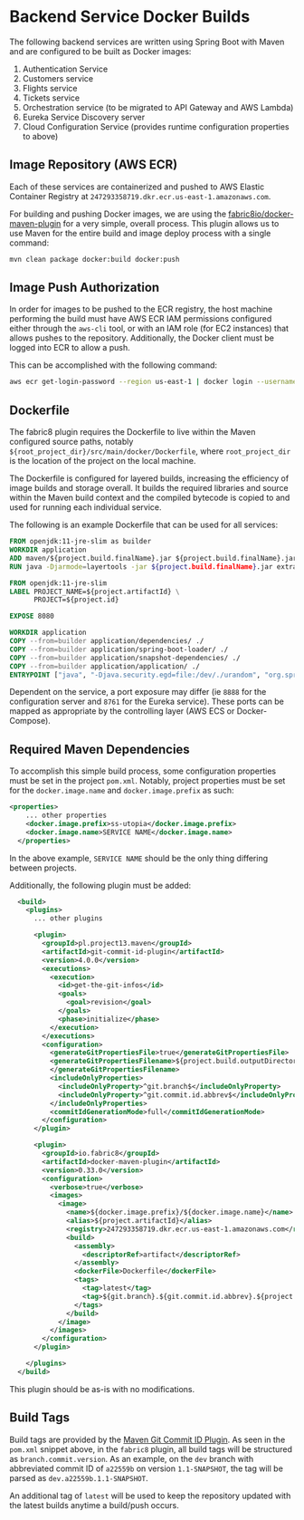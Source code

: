 # Backend Service Docker Builds
The following backend services are written using Spring Boot with Maven and are configured to be built as Docker images:
1. Authentication Service
2. Customers service
3. Flights service
4. Tickets service
5. Orchestration service (to be migrated to API Gateway and AWS Lambda)
6. Eureka Service Discovery server
7. Cloud Configuration Service (provides runtime configuration properties to above)


## Image Repository (AWS ECR)
Each of these services are containerized and pushed to AWS Elastic Container Registry at `247293358719.dkr.ecr.us-east-1.amazonaws.com`.

For building and pushing Docker images, we are using the [fabric8io/docker-maven-plugin](https://dmp.fabric8.io/) for a very simple, overall process. This plugin allows us to use Maven for the entire build and image deploy process with a single command:

```sh
mvn clean package docker:build docker:push
```

## Image Push Authorization
In order for images to be pushed to the ECR registry, the host machine performing the build must have AWS ECR IAM permissions configured either through the `aws-cli` tool, or with an IAM role (for EC2 instances) that allows pushes to the repository. Additionally, the Docker client must be logged into ECR to allow a push.

This can be accomplished with the following command:
```sh
aws ecr get-login-password --region us-east-1 | docker login --username AWS --password-stdin 247293358719.dkr.ecr.us-east-1.amazonaws.com
```

## Dockerfile
The fabric8 plugin requires the Dockerfile to live within the Maven configured source paths, notably `${root_project_dir}/src/main/docker/Dockerfile`, where `root_project_dir` is the location of the project on the local machine.

The Dockerfile is configured for layered builds, increasing the efficiency of image builds and storage overall. It builds the required libraries and source within the Maven build context and the compiled bytecode is copied to and used for running each individual service.

The following is an example Dockerfile that can be used for all services:
```dockerfile
FROM openjdk:11-jre-slim as builder
WORKDIR application
ADD maven/${project.build.finalName}.jar ${project.build.finalName}.jar
RUN java -Djarmode=layertools -jar ${project.build.finalName}.jar extract

FROM openjdk:11-jre-slim
LABEL PROJECT_NAME=${project.artifactId} \
      PROJECT=${project.id}

EXPOSE 8080

WORKDIR application
COPY --from=builder application/dependencies/ ./
COPY --from=builder application/spring-boot-loader/ ./
COPY --from=builder application/snapshot-dependencies/ ./
COPY --from=builder application/application/ ./
ENTRYPOINT ["java", "-Djava.security.egd=file:/dev/./urandom", "org.springframework.boot.loader.JarLauncher"]
```

Dependent on the service, a port exposure may differ (ie `8888` for the configuration server and `8761` for the Eureka service). These ports can be mapped as appropriate by the controlling layer (AWS ECS or Docker-Compose).

## Required Maven Dependencies
To accomplish this simple build process, some configuration properties must be set in the project `pom.xml`. Notably, project properties must be set for the `docker.image.name` and `docker.image.prefix` as such:
```xml
<properties>
    ... other properties
    <docker.image.prefix>ss-utopia</docker.image.prefix>
    <docker.image.name>SERVICE NAME</docker.image.name>
  </properties>
```
In the above example, `SERVICE NAME` should be the only thing differing between projects.

Additionally, the following plugin must be added:
```xml
  <build>
    <plugins>
      ... other plugins

      <plugin>
        <groupId>pl.project13.maven</groupId>
        <artifactId>git-commit-id-plugin</artifactId>
        <version>4.0.0</version>
        <executions>
          <execution>
            <id>get-the-git-infos</id>
            <goals>
              <goal>revision</goal>
            </goals>
            <phase>initialize</phase>
          </execution>
        </executions>
        <configuration>
          <generateGitPropertiesFile>true</generateGitPropertiesFile>
          <generateGitPropertiesFilename>${project.build.outputDirectory}/git.properties
          </generateGitPropertiesFilename>
          <includeOnlyProperties>
            <includeOnlyProperty>^git.branch$</includeOnlyProperty>
            <includeOnlyProperty>^git.commit.id.abbrev$</includeOnlyProperty>
          </includeOnlyProperties>
          <commitIdGenerationMode>full</commitIdGenerationMode>
        </configuration>
      </plugin>

      <plugin>
        <groupId>io.fabric8</groupId>
        <artifactId>docker-maven-plugin</artifactId>
        <version>0.33.0</version>
        <configuration>
          <verbose>true</verbose>
          <images>
            <image>
              <name>${docker.image.prefix}/${docker.image.name}</name>
              <alias>${project.artifactId}</alias>
              <registry>247293358719.dkr.ecr.us-east-1.amazonaws.com</registry>
              <build>
                <assembly>
                  <descriptorRef>artifact</descriptorRef>
                </assembly>
                <dockerFile>Dockerfile</dockerFile>
                <tags>
                  <tag>latest</tag>
                  <tag>${git.branch}.${git.commit.id.abbrev}.${project.version}</tag>
                </tags>
              </build>
            </image>
          </images>
        </configuration>
      </plugin>

    </plugins>
  </build>
```
This plugin should be as-is with no modifications.

## Build Tags
Build tags are provided by the [Maven Git Commit ID Plugin](https://github.com/git-commit-id/git-commit-id-maven-plugin). As seen in the `pom.xml` snippet above, in the `fabric8` plugin, all build tags will be structured as `branch.commit.version`. As an example, on the `dev` branch with abbreviated commit ID of `a22559b` on version `1.1-SNAPSHOT`, the tag will be parsed as `dev.a22559b.1.1-SNAPSHOT`.


An additional tag of `latest` will be used to keep the repository updated with the latest builds anytime a build/push occurs.
